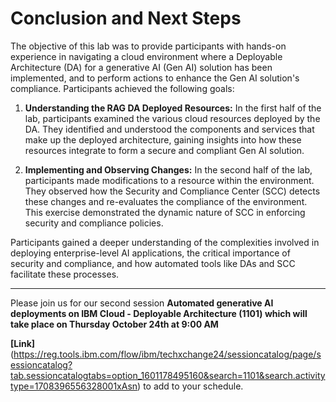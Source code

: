 # Conclusion and Next Steps

The objective of this lab was to provide participants with hands-on experience in navigating a cloud environment where a Deployable Architecture (DA) for a generative AI (Gen AI) solution has been implemented, and to perform actions to enhance the Gen AI solution's compliance. Participants achieved the following goals:

1. **Understanding the RAG DA Deployed Resources:** In the first half of the lab, participants examined the various cloud resources deployed by the DA. They identified and understood the components and services that make up the deployed architecture, gaining insights into how these resources integrate to form a secure and compliant Gen AI solution.

2. **Implementing and Observing Changes:** In the second half of the lab, participants made modifications to a resource within the environment. They observed how the Security and Compliance Center (SCC) detects these changes and re-evaluates the compliance of the environment. This exercise demonstrated the dynamic nature of SCC in enforcing security and compliance policies.

Participants gained a deeper understanding of the complexities involved in deploying enterprise-level AI applications, the critical importance of security and compliance, and how automated tools like DAs and SCC facilitate these processes.

-----


Please join us for our second session **Automated generative AI deployments on IBM Cloud - Deployable Architecture (1101) which will take place on Thursday October 24th at 9:00 AM** <br>

**[Link]**(https://reg.tools.ibm.com/flow/ibm/techxchange24/sessioncatalog/page/sessioncatalog?tab.sessioncatalogtabs=option_1601178495160&search=1101&search.activitytype=1708396556328001xAsn) to add to your schedule. 



